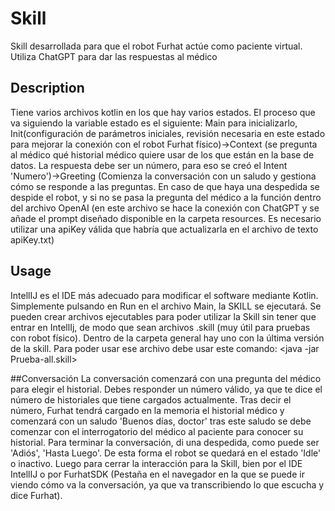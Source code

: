 # Skill
Skill desarrollada para que el robot Furhat actúe como paciente virtual. Utiliza ChatGPT para dar las respuestas al médico

## Description
Tiene varios archivos kotlin en los que hay varios estados. El proceso que va siguiendo la variable estado es el siguiente: Main para inicializarlo, Init(configuración de parámetros iniciales, revisión necesaria en este estado para mejorar la conexión con el robot Furhat físico)->Context (se pregunta al médico qué historial médico quiere usar de los que están en la base de datos. La respuesta debe ser un número, para eso se creó el Intent 'Numero')->Greeting (Comienza la conversación con un saludo y gestiona cómo se responde a las preguntas. En caso de que haya una despedida se despide el robot, y si no se pasa la pregunta del médico a la función dentro del archivo OpenAI (en este archivo se hace la conexión con ChatGPT y se añade el prompt diseñado disponible en la carpeta resources. Es necesario utilizar una apiKey válida que habría que actualizarla en el archivo de texto apiKey.txt)

## Usage
IntellIJ es el IDE más adecuado para modificar el software mediante Kotlin. Simplemente pulsando en Run en el archivo Main, la SKILL se ejecutará. Se pueden crear archivos ejecutables para poder utilizar la Skill sin tener que entrar en IntellIj, de modo que sean archivos .skill (muy útil para pruebas con robot físico). Dentro de la carpeta general hay uno con la última versión de la skill. Para poder usar ese archivo debe usar este comando:
<java -jar Prueba-all.skill>

##Conversación
La conversación comenzará con una pregunta del médico para elegir el historial. Debes responder un número válido, ya que te dice el número de historiales que tiene cargados actualmente. Tras decir el número, Furhat tendrá cargado en la memoria el historial médico y comenzará con un saludo 'Buenos días, doctor' tras este saludo se debe comenzar con el interrogatorio del médico al paciente para conocer su historial.
Para terminar la conversación, di una despedida, como puede ser 'Adiós', 'Hasta Luego'. De esta forma el robot se quedará en el estado 'Idle' o inactivo. Luego para cerrar la interacción para la Skill, bien por el IDE IntellIJ o por FurhatSDK (Pestaña en el navegador en la que se puede ir viendo cómo va la conversación, ya que va transcribiendo lo que escucha y dice Furhat).
